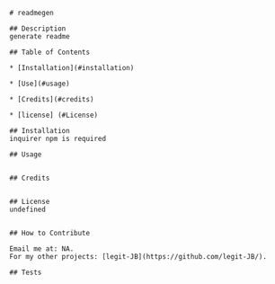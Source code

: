 
    # readmegen
  
    ## Description
    generate readme
  
    ## Table of Contents
    
    * [Installation](#installation)

    * [Use](#usage)
  
    * [Credits](#credits)
    
    * [license] (#License)
  
    ## Installation
    inquirer npm is required
  
    ## Usage
    
  
    ## Credits
    

    ## License
    undefined
    
    
    ## How to Contribute
  
    Email me at: NA. 
    For my other projects: [legit-JB](https://github.com/legit-JB/).

    ## Tests
     
  